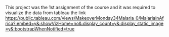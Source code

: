 This project was the 1st assignment of the course and it was required to visualize the data from tableau the link https://public.tableau.com/views/MakeoverMonday34Malaria_0/MalariainAfrica?:embed=y&:showVizHome=no&:display_count=y&:display_static_image=y&:bootstrapWhenNotified=true 
